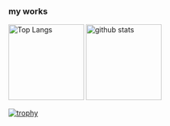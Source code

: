 ### my works

<p align="left"> 
  <img alt="Top Langs" height="150px" src="https://github-readme-stats.vercel.app/api/top-langs/?username=okaka8080&layout=compact&count_private=true&show_icons=true&theme=onedark&hide=jupyter%20notebook" />
  
  <img alt="github stats" height="150px" src="https://github-readme-stats.vercel.app/api?username=okaka8080&count_private=true&show_icons=true&show_icons=true&theme=onedark" />
</p>

[![trophy](https://github-profile-trophy.vercel.app/?username=okaka8080&theme=onedark&column=7
)](https://github.com/ryo-ma/github-profile-trophy)

<!--
**okaka8080/okaka8080** is a ✨ _special_ ✨ repository because its `README.md` (this file) appears on your GitHub profile.

Here are some ideas to get you started:

- 🔭 I’m currently working on ...
- 🌱 I’m currently learning ...
- 👯 I’m looking to collaborate on ...
- 🤔 I’m looking for help with ...
- 💬 Ask me about ...
- 📫 How to reach me: ...
- 😄 Pronouns: ...
- ⚡ Fun fact: ...
-->
